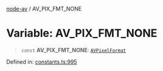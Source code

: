 [node-av](../globals.md) / AV\_PIX\_FMT\_NONE

# Variable: AV\_PIX\_FMT\_NONE

> `const` **AV\_PIX\_FMT\_NONE**: [`AVPixelFormat`](../type-aliases/AVPixelFormat.md)

Defined in: [constants.ts:995](https://github.com/seydx/av/blob/f8631fc881b394300b1479f511d55cf1c370a87f/src/constants/constants.ts#L995)
